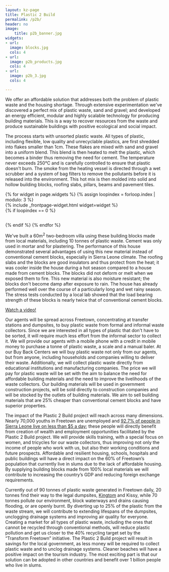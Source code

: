 ```yaml
---
layout: kz-page
title: Plastic 2 Build
permalink: /p2b/
header: no
image:
    title: p2b_banner.jpg
widgets:
- url: 
  image: blocks.jpg
  cols: 4
- url: 
  image: p2b_products.jpg
  cols: 4
- url: 
  image: p2b_3.jpg
  cols: 4

---
```


We offer an affordable solution that addresses both the problem of plastic waste and the housing shortage. 
Through extensive experimentation we've discovered a perfect mix of plastic waste, sand and gravel; and developed an energy efficient, modular and highly scalable technology for producing building materials.
This is a way to recover resources from the waste and produce sustainable buildings with positive ecological and social impact.

The process starts with unsorted plastic waste. 
All types of plastic, including flexible, low quality and unrecyclable plastics, are first shredded into flakes smaller than 1cm. 
These flakes are mixed with sand and gravel into a uniform blend.
This blend is then heated to melt the plastic, which becomes a binder thus removing the need for cement. 
The temperature never exceeds 250&#8451; and is carefully controlled to ensure that plastic doesn't burn.
The smoke from the heating vessel is directed through a wet scrubber and a system of bag filters to remove the pollutants before it is released into the environment.
This hot mix is then molded into solid and hollow building blocks, roofing slabs, pillars, beams and pavement tiles.

<div class="row">
  {% for widget in page.widgets %}
    {% assign loopindex = forloop.index | modulo: 3 %}
    <div id="{{ widget.anchor }}">{% include _frontpage-widget.html widget=widget %}</div>
    {% if loopindex == 0 %}
  <hr style="height:1px; visibility:hidden;" /> <!-- Prevents long first column items from pushing new rows to the right -->
    {% endif %}
  {% endfor %}
</div>

We've built a 60m<sup>2</sup> two-bedroom villa using these building blocks made from local materials, including 10 tonnes of plastic waste.
Cement was only used in mortar and for plastering.
The performance of this house demonstrated several advantages of using this new material instead of conventional cement blocks, especially in Sierra Leone climate. 
The roofing slabs and the blocks are good insulators and thus protect from the heat; it was cooler inside the house during a hot season compared to a house made from cement blocks.
The blocks did not deform or melt when we exposed them to fire. 
This new material is also moisture resistant; the blocks don't become damp after exposure to rain. 
The house has already performed well over the course of a particularly long and wet rainy season. 
The stress tests conducted by a local lab showed that the load bearing strength of these blocks is nearly twice that of conventional cement blocks.

<div class="row">
    <div class="small-12 text-center columns">
        <a class="button large radius alert" href="https://youtu.be/mLIn9egKehE">Watch a video!</a>
    </div>
</div>

Our agents will be spread across Freetown, concentrating at transfer stations and dumpsites, to buy plastic waste from formal and informal waste collectors.
Since we are interested in all types of plastic that don't have to be sorted, it will require much less effort from the informal sector to collect it.
We will provide our agents with a mobile phone with a credit in mobile money to purchase a tonne of plastic waste, a scale and a manual baler.
At our Buy Back Centers we will buy plastic waste not only from our agents, but from anyone, including households and companies willing to deliver their waste.
Additionally, we will collect plastic waste directly from educational institutions and manufacturing companies. 
The price we will pay for plastic waste will be set with the aim to balance the need for affordable building materials and the need to improve the livelihoods of the waste collectors.
Our building materials will be used in government construction projects, will be sold directly to construction companies and will be stocked by the outlets of building materials.
We aim to sell building materials that are 25% cheaper than conventional cement blocks and have superior properties.

The impact of the Plastic 2 Build project will reach across many dimensions. 
Nearly 70,000 youths in Freetown are unemployed and [92.7% of people in Sierra Leone live on less than $5 a day][2]; these people will directly benefit from creation of wealth and employment opportunities facilitated by the Plastic 2 Build project.
We will provide skills training, with a special focus on women, and tricycles for our waste collectors, thus improving not only the income of people who work with us, but also their working conditions and future prospects.
Affordable and resilient housing, schools, hospitals and public buildings will have a direct impact on the 60% of Freetown’s population that currently live in slums due to the lack of affordable housing.
By supplying building blocks made from 100% local materials we will contribute to increasing the country’s GDP and reducing foreign exchange requirements.

Currently out of 90 tonnes of plastic waste generated in Freetown daily, 20 tonnes find their way to the legal dumpsites, [Kingtom][1] and Kissy, while 70 tonnes pollute our environment, block waterways and drains causing flooding, or are openly burnt.
By diverting up to 25% of the plastic from the waste stream, we will contribute to extending lifespans of the dumpsites, unclogging drainage systems and improving air quality for everyone. 
Creating a market for all types of plastic waste, including the ones that cannot be recycled through conventional methods, will reduce plastic pollution and get us closer to the 40% recycling target set by the “Transform Freetown” initiative.
The Plastic 2 Build project will result in savings for the local government, as less money will be required to collect plastic waste and to unclog drainage systems.
Cleaner beaches will have a positive impact on the tourism industry.
The most exciting part is that our solution can be adopted in other countries and benefit over 1 billion people who live in slums.

[1]: https://youtu.be/qjafhIHqin8
[2]: https://data.worldbank.org/indicator/SI.POV.UMIC

